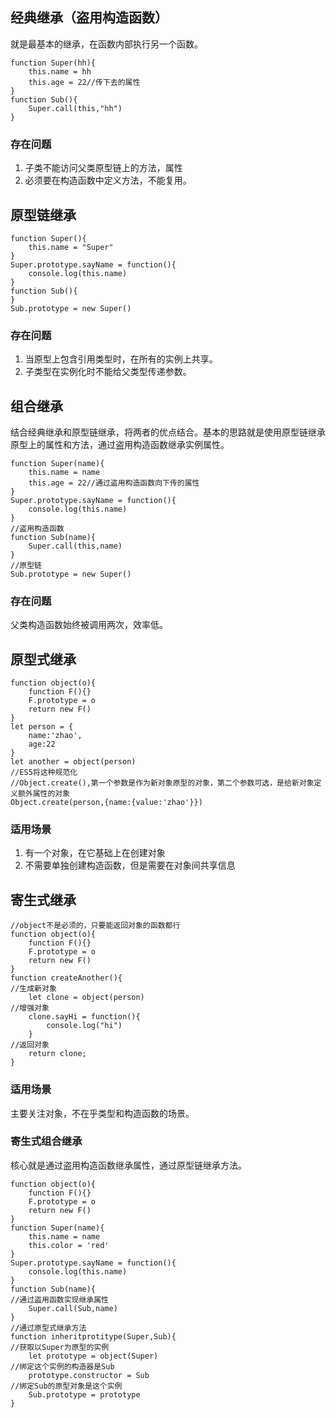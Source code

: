 ## 经典继承（盗用构造函数）
就是最基本的继承，在函数内部执行另一个函数。
```
function Super(hh){
    this.name = hh
    this.age = 22//传下去的属性
}
function Sub(){
    Super.call(this,"hh")
}
```
### 存在问题
1. 子类不能访问父类原型链上的方法，属性
2. 必须要在构造函数中定义方法，不能复用。

## 原型链继承
```
function Super(){
    this.name = "Super"
}
Super.prototype.sayName = function(){
    console.log(this.name)
}
function Sub(){
}
Sub.prototype = new Super()
```
### 存在问题
1. 当原型上包含引用类型时，在所有的实例上共享。
2. 子类型在实例化时不能给父类型传递参数。

## 组合继承
结合经典继承和原型链继承，将两者的优点结合。基本的思路就是使用原型链继承原型上的属性和方法，通过盗用构造函数继承实例属性。
```
function Super(name){
    this.name = name
    this.age = 22//通过盗用构造函数向下传的属性
}
Super.prototype.sayName = function(){
    console.log(this.name)
}
//盗用构造函数
function Sub(name){
    Super.call(this,name)
}
//原型链
Sub.prototype = new Super()
```
### 存在问题
父类构造函数始终被调用两次，效率低。


## 原型式继承
```
function object(o){
    function F(){}
    F.prototype = o
    return new F()
}
let person = {
    name:'zhao',
    age:22
}
let another = object(person)
//ES5将这种规范化
//Object.create(),第一个参数是作为新对象原型的对象，第二个参数可选，是给新对象定义额外属性的对象
Object.create(person,{name:{value:'zhao'}})
```
### 适用场景
1. 有一个对象，在它基础上在创建对象
2. 不需要单独创建构造函数，但是需要在对象间共享信息

## 寄生式继承
```
//object不是必须的，只要能返回对象的函数都行
function object(o){
    function F(){}
    F.prototype = o
    return new F()
}
function createAnother(){
//生成新对象
    let clone = object(person)
//增强对象
    clone.sayHi = function(){
        console.log("hi")
    }
//返回对象
    return clone;
}
```
### 适用场景
主要关注对象，不在乎类型和构造函数的场景。

### 寄生式组合继承
核心就是通过盗用构造函数继承属性，通过原型链继承方法。
```
function object(o){
    function F(){}
    F.prototype = o
    return new F()
}
function Super(name){
    this.name = name
    this.color = 'red'
}
Super.prototype.sayName = function(){
    console.log(this.name)
}
function Sub(name){
//通过盗用函数实现继承属性
    Super.call(Sub,name)
}
//通过原型式继承方法
function inheritprotitype(Super,Sub){
//获取以Super为原型的实例
    let prototype = object(Super)
//绑定这个实例的构造器是Sub
    prototype.constructor = Sub
//绑定Sub的原型对象是这个实例
    Sub.prototype = prototype
}
```


